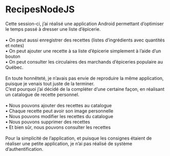 # RecipesNodeJS
Cette session-ci, j’ai réalisé une application Android permettant d’optimiser le temps passé à dresser une liste d’épicerie.<br><br>
•	On peut aussi enregistrer des recettes (listes d’ingrédients avec quantités et notes)<br>
•	On peut ajouter une recette à sa liste d’épicerie simplement à l’aide d’un bouton<br>
•	On peut consulter les circulaires des marchands d’épiceries populaire au Québec.<br>
<br>
En toute honnêteté, je n’avais pas envie de reproduire la même application, puisque je venais tout juste de la terminer.
<br> C’est pourquoi j’ai décidé de la compléter d’une certaine façon, en réalisant un catalogue de recette personnel.<br><br> 
•	Nous pouvons ajouter des recettes au catalogue<br>
•	Chaque recette peut avoir son image personnelle<br>
•	Nous pouvons modifier les recettes du catalogue<br>
•	Nous pouvons supprimer des recettes<br>
•	Et bien sûr, nous pouvons consulter les recettes<br>
<br>
Pour la simplicité de l’application, et puisque les consignes étaient de réaliser une petite application, je n’ai pas réalisé de système d’authentification.<br>


